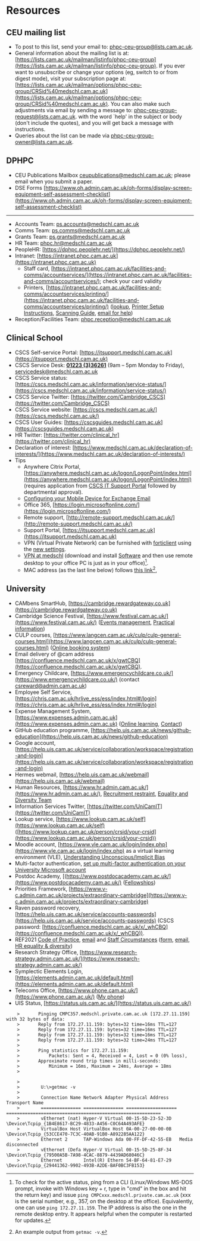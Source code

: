 # Resources

## CEU mailing list

* To post to this list, send your email to: <a href="mailto:phpc-ceu-group@lists.cam.ac.uk">phpc-ceu-group@lists.cam.ac.uk</a>.
* General information about the mailing list is at: [https://lists.cam.ac.uk/mailman/listinfo/phpc-ceu-group](https://lists.cam.ac.uk/mailman/listinfo/phpc-ceu-group). If you ever want to unsubscribe or change your options (eg, switch to or from digest mode), visit your subscription page at: [https://lists.cam.ac.uk/mailman/options/phpc-ceu-group/CRSid%40medschl.cam.ac.uk](https://lists.cam.ac.uk/mailman/options/phpc-ceu-group/CRSid%40medschl.cam.ac.uk). You can also make such adjustments via email by sending a message to: <a href="mailto:phpc-ceu-group-request@lists.cam.ac.uk">phpc-ceu-group-request@lists.cam.ac.uk</a>. with the word `help' in the subject or body (don't include the quotes), and you will get back a message with instructions.
* Queries about the list can be made via <a href="mailto:phpc-ceu-group-owner@lists.cam.ac.uk">phpc-ceu-group-owner@lists.cam.ac.uk</a>.

## DPHPC
  * CEU Publications Mailbox [ceupublications@medschl.cam.ac.uk](mailto:ceupublications@medschl.cam.ac.uk); please email when you submit a paper. 
  * DSE Forms [https://www.oh.admin.cam.ac.uk/oh-forms/display-screen-equipment-self-assessment-checklist](https://www.oh.admin.cam.ac.uk/oh-forms/display-screen-equipment-self-assessment-checklist)
  * * * *
  * Accounts Team:  <a href="mailto:ps.accounts@medschl.cam.ac.uk">ps.accounts@medschl.cam.ac.uk</a>
  * Comms Team:  <a href="mailto:ps.comms@medschl.cam.ac.uk">ps.comms@medschl.cam.ac.uk</a>
  * Grants Team:  <a href="mailto:ps.grants@medschl.cam.ac.uk">ps.grants@medschl.cam.ac.uk</a>
  * HR Team:  <a href="mailto:phpc.hr@medschl.cam.ac.uk">phpc.hr@medschl.cam.ac.uk</a>
  * PeopleHR: [https://dphpc.peoplehr.net/](https://dphpc.peoplehr.net/)
  * Intranet: [https://intranet.phpc.cam.ac.uk](https://intranet.phpc.cam.ac.uk)
    - Staff card, [https://intranet.phpc.cam.ac.uk/facilities-and-comms/accountservices/](https://intranet.phpc.cam.ac.uk/facilities-and-comms/accountservices/); check your card validity
    - Printers, [https://intranet.phpc.cam.ac.uk/facilities-and-comms/accountservices/printing/](https://intranet.phpc.cam.ac.uk/facilities-and-comms/accountservices/printing/) ([lookup](https://www.lookup.cam.ac.uk/self), [Printer Setup Instructions](https://intranet.phpc.cam.ac.uk/wp-content/uploads/2020/03/Printer-Setup-Instructions.docx), [Scanning Guide](https://intranet.phpc.cam.ac.uk/wp-content/uploads/2020/03/Scanning-Guide.docx), [email for help](mailto:ps.comms@medschl.cam.ac.uk))
  * Reception/Facilities Team: <a href="mailto:phpc.reception@medschl.cam.ac.uk">phpc.reception@medschl.cam.ac.uk</a>

## Clinical School
  * CSCS Self-service Portal: [https://itsupport.medschl.cam.ac.uk](https://itsupport.medschl.cam.ac.uk)
  * CSCS Service Desk: <a href="tel:+4401223336261">**01223 (3)36261**</a> (9am – 5pm Monday to Friday), <a href="mailto:servicedesk@medschl.cam.ac.uk"> servicedesk@medschl.cam.ac.uk</a>
  * CSCS Service status: [https://cscs.medschl.cam.ac.uk/information/service-status/](https://cscs.medschl.cam.ac.uk/information/service-status/)
  * CSCS Service Twitter: [https://twitter.com/Cambridge_CSCS](https://twitter.com/Cambridge_CSCS)
  * CSCS Service website: [https://cscs.medschl.cam.ac.uk/](https://cscs.medschl.cam.ac.uk/)
  * CSCS User Guides: [https://cscsguides.medschl.cam.ac.uk](https://cscsguides.medschl.cam.ac.uk)
  * HR Twitter: [https://twitter.com/clinical_hr](https://twitter.com/clinical_hr)
  * Declaration of interest: [https://www.medschl.cam.ac.uk/declaration-of-interests/](https://www.medschl.cam.ac.uk/declaration-of-interests/)
  * Tips
    * Anywhere Citrix Portal, [https://anywhere.medschl.cam.ac.uk/logon/LogonPoint/index.html](https://anywhere.medschl.cam.ac.uk/logon/LogonPoint/index.html) (requires application from [CSCS IT Support Portal](https://tinyurl.com/vz9huc9) followed by departmental approval).
    * [Configuring your Mobile Device for Exchange Email](https://confluence.medschl.cam.ac.uk/display/FAQ/Configuring+your+Mobile+Device+for+Exchange+Email)
    * Office 365, [https://login.microsoftonline.com/](https://login.microsoftonline.com/)
    * Remote support, [http://remote-support.medschl.cam.ac.uk/](http://remote-support.medschl.cam.ac.uk/)
    * Support Portal, [https://itsupport.medschl.cam.ac.uk](https://itsupport.medschl.cam.ac.uk)
    * VPN (Virtual Private Network) can be furnished with [forticlient](https://www.fortinet.com/support/product-downloads) using the [new settings](https://confluence.medschl.cam.ac.uk/display/FAQ/New+VPN+Client+settings+for+Biomedical+Campus).
    * [VPN at medschl](https://confluence.medschl.cam.ac.uk/x/64q4) (download and install [Software](https://software.medschl.cam.ac.uk/) and then use remote desktop to your office PC is just as in your office)[^1].
    * MAC address (as the last line below) follows [this link](https://confluence.medschl.cam.ac.uk/display/FAQ/How+to+find+a+computer%27s+MAC+address)[^2],

## University
  * CAMbens SmartHub, [https://cambridge.rewardgateway.co.uk](https://cambridge.rewardgateway.co.uk)
  * Cambridge Science Festival, [https://www.festival.cam.ac.uk/](https://www.festival.cam.ac.uk/) ([Events management](https://webservices.admin.cam.ac.uk/events/admin), [Practical information](https://www.cam.ac.uk/public-engagement/get-involved/cambridge-festival-coordinators-page))
  * CULP courses, [https://www.langcen.cam.ac.uk/culp/culp-general-courses.html](https://www.langcen.cam.ac.uk/culp/culp-general-courses.html) ([Online booking system](https://www.training.cam.ac.uk/lc/theme/CULP?providerId=399495))
  * Email delivery of @cam address [https://confluence.medschl.cam.ac.uk/x/gwtCBQ](https://confluence.medschl.cam.ac.uk/x/gwtCBQ).
  * Emergency Childcare, [https://www.emergencychildcare.co.uk/](https://www.emergencychildcare.co.uk/) (contact <a href="mailto:csreward@admin.cam.ac.uk">csreward@admin.cam.ac.uk</a>)
  * Employee Self Service, [https://chris.cam.ac.uk/hrlive_ess/ess/index.html#/login](https://chris.cam.ac.uk/hrlive_ess/ess/index.html#/login)
  * Expense Management System, [https://www.expenses.admin.cam.ac.uk](https://www.expenses.admin.cam.ac.uk) ([Online learning](https://www.expenses.admin.cam.ac.uk/learning-paths), [Contact](mailto:expensesproject@admin.cam.ac.uk))
  * GitHub education programme, [https://help.uis.cam.ac.uk/news/github-education](https://help.uis.cam.ac.uk/news/github-education)
  * Google account, [https://help.uis.cam.ac.uk/service/collaboration/workspace/registration-and-login](https://help.uis.cam.ac.uk/service/collaboration/workspace/registration-and-login)
  * Hermes webmail, [https://help.uis.cam.ac.uk/webmail](https://help.uis.cam.ac.uk/webmail)
  * Human Resources, [https://www.hr.admin.cam.ac.uk/](https://www.hr.admin.cam.ac.uk/), [Recruitment restraint](https://www.hr.admin.cam.ac.uk/recruitment_protocol_2020_21), <a href="equality@admin.cam.ac.uk">Equality and Diversity Team</a>
  * Information Services Twitter, [https://twitter.com/UniCamIT](https://twitter.com/UniCamIT)
  * Lookup service, [https://www.lookup.cam.ac.uk/self](https://www.lookup.cam.ac.uk/self) ([https://www.lookup.cam.ac.uk/person/crsid/your-crsid](https://www.lookup.cam.ac.uk/person/crsid/your-crsid))
  * Moodle account, [https://www.vle.cam.ac.uk/login/index.php](https://www.vle.cam.ac.uk/login/index.php) as a virtual learning environment (VLE), [Understanding Unconscious/Implicit Bias](https://www.equality.admin.cam.ac.uk/training-overview/understanding-unconscious-implicit-bias)
  * Multi-factor authentication, [set up multi-factor authentication on your University Microsoft account](https://help.uis.cam.ac.uk/service/accounts-passwords/set-multi-factor-authentication-your-university-microsoft-account)
  * Postdoc Academy, [(https://www.postdocacademy.cam.ac.uk/](https://www.postdocacademy.cam.ac.uk/) ([Fellowships](https://www.postdocacademy.cam.ac.uk/professional-opportunities/fellowships))
  * Priorities Framework, [https://www.v-c.admin.cam.ac.uk/projects/extraordinary-cambridge](https://www.v-c.admin.cam.ac.uk/projects/extraordinary-cambridge)
  * Raven password recovery, [https://help.uis.cam.ac.uk/service/accounts-passwords](https://help.uis.cam.ac.uk/service/accounts-passwords) (CSCS password: [https://confluence.medschl.cam.ac.uk/x/_whCBQ](https://confluence.medschl.cam.ac.uk/x/_whCBQ)).
  * REF2021 [Code of Practice](https://www.ref.admin.cam.ac.uk/sites/www.ref.admin.cam.ac.uk/files/revised_code_of_practice_170919_clean.pdf), <a href="mailto:REF2021@admin.cam.ac.uk">email</a> and [Staff Circumstances](https://www.ref.admin.cam.ac.uk/code-practice/staff-circumstances) ([form](https://www.ref.admin.cam.ac.uk/code-practice/staff-eligibility), <a href="mailto:(REF2021staffcircumstances@admin.cam.ac.uk">email</a>, <a href="mailto:Gina.Warren@admin.cam.ac.uk">HR equality & diversity</a>)
  * Research Strategy Office, [https://www.research-strategy.admin.cam.ac.uk/](https://www.research-strategy.admin.cam.ac.uk/)
  * Symplectic Elements Login, [https://elements.admin.cam.ac.uk/default.html](https://elements.admin.cam.ac.uk/default.html)
  * Telecoms Office, [https://www.phone.cam.ac.uk/](https://www.phone.cam.ac.uk/) ([My phone](https://my.phone.cam.ac.uk/myphone/calls))
  * UIS Status, [https://status.uis.cam.ac.uk/](https://status.uis.cam.ac.uk/)

[^1]: To check for the active status, ping from a CLI (Linux/Windows MS-DOS prompt, invoke with Windows key + r, type in "cmd" in the box and hit the return key) and issue `ping CMPCxxx.medschl.private.cam.ac.uk` (xxx is the serial number, e.g., 357, on the desktop at the office). Equivalently, one can use `ping 172.27.11.159`. The IP address is also the one in the remote desktop entry. It appears helpful when the computer is restarted for updates.
```
    >       Pinging CMPC357.medschl.private.cam.ac.uk [172.27.11.159] with 32 bytes of data:
    >       Reply from 172.27.11.159: bytes=32 time=16ms TTL=127
    >       Reply from 172.27.11.159: bytes=32 time=16ms TTL=127
    >       Reply from 172.27.11.159: bytes=32 time=16ms TTL=127
    >       Reply from 172.27.11.159: bytes=32 time=24ms TTL=127
    >
    >       Ping statistics for 172.27.11.159:
    >	        Packets: Sent = 4, Received = 4, Lost = 0 (0% loss),
    >       Approximate round trip times in milli-seconds:
    >           Minimum = 16ms, Maximum = 24ms, Average = 18ms
    >
```
[^2]: An example output from `getmac -v`.
```
    >
    >        U:\>getmac -v
    >
    >        Connection Name Network Adapter Physical Address    Transport Name
    >        =============== =============== =================== ==========================================================
    >        vEthernet (nat) Hyper-V Virtual 00-15-5D-23-52-3D   \Device\Tcpip_{1B4E8617-BC29-4833-A456-C0C64A493AFE}
    >        VirtualBox Host VirtualBox Host 0A-00-27-00-00-0B   \Device\Tcpip_{53CCE470-7C3C-40AB-91B0-A892285AA122}
    >        Ethernet 2      TAP-Windows Ada 00-FF-DF-42-55-EB   Media disconnected
    >        vEthernet (Defa Hyper-V Virtual 00-15-5D-25-8F-34   \Device\Tcpip_{79500A5B-7A98-4CAC-8879-4439AD68046C}
    >        Ethernet        Intel(R) Ethern 54-BF-64-81-E7-29   \Device\Tcpip_{29441362-9902-493B-A2DE-BAF0BC3FB153}
```
